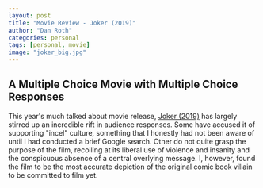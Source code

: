 ```yaml
---
layout: post
title: "Movie Review - Joker (2019)"
author: "Dan Roth"
categories: personal
tags: [personal, movie]
image: "joker_big.jpg"
---
```


## A Multiple Choice Movie with Multiple Choice Responses

This year's much talked about movie release, [Joker (2019)](https://www.imdb.com/title/tt7286456/) has largely stirred up
an incredible rift in audience responses.  Some have accused it of supporting "incel" culture, something that I honestly 
had not been aware of until I had conducted a brief Google search.  Other do not quite grasp the purpose of the film, recoiling
at its liberal use of violence and insanity and the conspicuous absence of a central overlying message.  I, however, found 
the film to be the most accurate depiction of the original comic book villain to be committed to film yet.